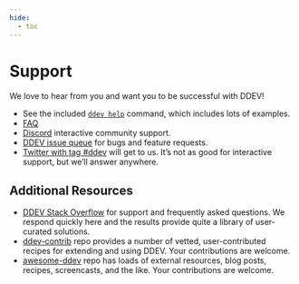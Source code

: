 ```yaml
---
hide:
  - toc
---
```


# Support

We love to hear from you and want you to be successful with DDEV!

* See the included [`ddev help`](./usage/commands.md#help) command, which includes lots of examples.
* [FAQ](./usage/faq.md)
* [Discord](https://discord.gg/hCZFfAMc5k) interactive community support.
* [DDEV issue queue](https://github.com/ddev/ddev/issues) for bugs and feature requests.
* [Twitter with tag #ddev](https://twitter.com/search?q=%23ddev&src=typd&f=live) will get to us. It’s not as good for interactive support, but we’ll answer anywhere.

## Additional Resources

* [DDEV Stack Overflow](https://stackoverflow.com/questions/tagged/ddev) for support and frequently asked questions. We respond quickly here and the results provide quite a library of user-curated solutions.
* [ddev-contrib](https://github.com/ddev/ddev-contrib) repo provides a number of vetted, user-contributed recipes for extending and using DDEV. Your contributions are welcome.
* [awesome-ddev](https://github.com/ddev/awesome-ddev) repo has loads of external resources, blog posts, recipes, screencasts, and the like. Your contributions are welcome.
